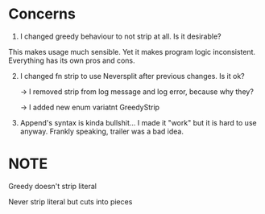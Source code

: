 # Concerns

1. I changed greedy behaviour to not strip at all. Is it desirable?

This makes usage much sensible. Yet it makes program logic inconsistent.
Everything has its own pros and cons.

2. I changed fn strip to use Neversplit after previous changes. Is it ok?

    -> I removed strip from log message and log error, because why they?

    -> I added new enum variatnt GreedyStrip

3. Append's syntax is kinda bullshit... I made it "work" but it is hard to use
   anyway. Frankly speaking, trailer was a bad idea.

# NOTE

Greedy doesn't strip literal

Never strip literal but cuts into pieces
